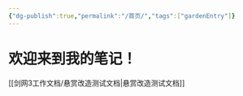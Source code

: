 ```yaml
---
{"dg-publish":true,"permalink":"/首页/","tags":["gardenEntry"]}
---
```


# 欢迎来到我的笔记！

[[剑网3工作文档/悬赏改造测试文档\|悬赏改造测试文档]]
